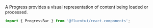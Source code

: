 A Progress provides a visual representation of content being loaded or processed.

<!-- Don't allow prettier to collapse code block into single line -->
<!-- prettier-ignore -->
 ```jsx
 import { ProgressBar } from '@fluentui/react-components';
```
